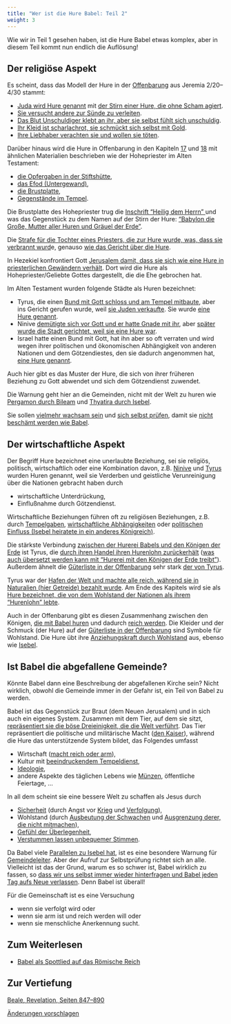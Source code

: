 ```yaml
---
title: "Wer ist die Hure Babel: Teil 2"
weight: 3
---
```



Wie wir in Teil 1 gesehen haben, ist die Hure Babel etwas komplex, aber in diesem Teil kommt nun endlich die Auflösung!


## Der religiöse Aspekt

<a name="e96e"></a>
Es scheint, dass das Modell der Hure in der [Offenbarung](https://www.bibleserver.com/SLT/Offenbarung17) aus Jeremia 2/20–4/30 stammt:

- [Juda wird Hure genannt](https://www.bibleserver.com/SLT/Jeremia2%2C20) mit [der Stirn einer Hure, die ohne Scham agiert](https://www.bibleserver.com/SLT/Jeremia3%2C3).
- [Sie versucht andere zur Sünde zu verleiten](https://www.bibleserver.com/SLT/Jeremia2%2C33).
- [Das Blut Unschuldiger klebt an ihr, aber sie selbst fühlt sich unschuldig](https://www.bibleserver.com/SLT/Jeremia2%2C34-35).
- [Ihr Kleid ist scharlachrot, sie schmückt sich selbst mit Gold](https://www.bibleserver.com/SLT/Jeremia4%2C30).
- [Ihre Liebhaber verachten sie und wollen sie töten](https://www.bibleserver.com/SLT/Jeremia4%2C30).


Darüber hinaus wird die Hure in Offenbarung in den Kapiteln [17](https://www.bibleserver.com/SLT/Offenbarung17) und [18](https://www.bibleserver.com/SLT/Offenbarung18) mit ähnlichen Materialien beschrieben wie der Hohepriester im Alten Testament:

- [die Opfergaben in der Stiftshütte](https://www.bibleserver.com/SLT/2.Mose25%2C3-7),
- [das Efod (Untergewand)](https://www.bibleserver.com/SLT/2.Mose25%2C3-7),
- [die Brustplatte](https://www.bibleserver.com/SLT/2.Mose28%2C15-20),
- [Gegenstände im Tempel](https://www.bibleserver.com/SLT/2.Chronik2%2C13-14).


Die Brustplatte des Hohepriester trug die [Inschrift “Heilig dem Herrn” ](https://www.bibleserver.com/SLT/2.Mose28%2C35-38)und was das Gegenstück zu dem Namen auf der Stirn der Hure: [“Babylon die Große, Mutter aller Huren und Gräuel der Erde”](https://www.bibleserver.com/SLT/Offenbarung17%2C5).

Die [Strafe für die Tochter eines Priesters, die zur Hure wurde, was, dass sie verbrannt wurd](https://www.bibleserver.com/SLT/3.Mose21%2C9)e, genauso [wie das Gericht über die Hure](https://www.bibleserver.com/SLT/Offenbarung18%2C8).

In Hezekiel konfrontiert Gott [Jerusalem damit, dass sie sich wie eine Hure in priesterlichen Gewändern verhält](https://www.bibleserver.com/SLT/Hesekiel16%2C13-26). Dort wird die Hure als Hohepriester/Geliebte Gottes dargestellt, die die Ehe gebrochen hat.

Im Alten Testament wurden folgende Städte als Huren bezeichnet:

- Tyrus, die einen [Bund mit Gott schloss und am Tempel mitbaute](https://www.bibleserver.com/SLT/1.K%C3%B6nige5%2C12), aber ins Gericht gerufen wurde, weil [sie Juden verkaufte](https://www.bibleserver.com/SLT/Amos1%2C9). Sie wurde [eine Hure genannt](https://www.bibleserver.com/SLT/Jesaja23%2C15-18).
- Ninive [demütigte sich vor Gott und er hatte Gnade mit ihr](https://www.bibleserver.com/SLT/Jona3%2C5-10), aber [später wurde die Stadt gerichtet, weil sie eine Hure war](https://www.bibleserver.com/SLT/Nahum3%2C4-7).
- Israel hatte einen Bund mit Gott, hat ihn aber so oft verraten und wird wegen ihrer politischen und ökonomischen Abhängigkeit von anderen Nationen und dem Götzendiestes, den sie dadurch angenommen hat, [eine Hure genannt](https://www.bibleserver.com/SLT/Hesekiel16%2C15-41).


Auch hier gibt es das Muster der Hure, die sich von ihrer früheren Beziehung zu Gott abwendet und sich dem Götzendienst zuwendet.

Die Warnung geht hier an die Gemeinden, nicht mit der Welt zu huren wie [Pergamon durch Bileam](https://www.bibleserver.com/SLT/Offenbarung2%2C14) und [Thyatira durch Isebel](https://www.bibleserver.com/SLT/Offenbarung2%2C20-22).

Sie sollen [vielmehr wachsam sein](https://www.bibleserver.com/SLT/Offenbarung16%2C15) und [sich selbst prüfen](https://www.bibleserver.com/SLT/Offenbarung3%2C17-18), damit sie [nicht beschämt werden wie Babel](https://www.bibleserver.com/SLT/Offenbarung17%2C16).


## Der wirtschaftliche Aspekt

<a name="f24d"></a>
Der Begriff Hure bezeichnet eine unerlaubte Beziehung, sei sie religiös, politisch, wirtschaftlich oder eine Kombination davon, z.B. [Ninive](https://www.bibleserver.com/SLT/Nahum3%2C4-5) und [Tyrus](https://www.bibleserver.com/SLT/Jesaja23%2C15-18) wurden Huren genannt, weil sie Verderben und geistliche Verunreinigung über die Nationen gebracht haben durch

- wirtschaftliche Unterdrückung,
- Einflußnahme durch Götzendienst.


Wirtschaftliche Beziehungen führen oft zu religiösen Beziehungen, z.B. durch [Tempelgaben](https://www.bibleserver.com/SLT/Micha1%2C7), [wirtschaftliche Abhängigkeiten](https://www.bibleserver.com/SLT/Nahum3%2C4) oder [politischen Einfluss (Isebel heiratete in ein anderes Königreich)](https://www.bibleserver.com/SLT/2.K%C3%B6nige9%2C22).

Die stärkste Verbindung [zwischen der Hurerei Babels und den Königen der Erde](https://www.bibleserver.com/SLT/Offenbarung17%2C2) ist Tyrus, die [durch ihren Handel ihren Hurenlohn zurückerhält](https://www.bibleserver.com/SLT/Jesaja23%2C17) ([was auch übersetzt werden kann mit “Hurerei mit den Königen der Erde treibt”](https://biblehub.com/interlinear/isaiah/23-17.htm)). Außerdem ähnelt die [Güterliste in der Offenbarung](https://www.bibleserver.com/SLT/Offenbarung18%2C12-13) sehr stark [der von Tyrus](https://www.bibleserver.com/SLT/Hesekiel27).

Tyrus war der [Hafen der Welt und machte alle reich, während sie in Naturalien (hier Getreide) bezahlt wurde](https://www.bibleserver.com/SLT/Jesaja23%2C1-3). Am Ende des Kapitels wird sie als [Hure bezeichnet, die von dem Wohlstand der Nationen als ihrem “Hurenlohn” lebte](https://www.bibleserver.com/SLT/Jesaja23%2C16-18).

Auch in der Offenbarung gibt es diesen Zusammenhang zwischen den Königen, [die mit Babel huren](https://www.bibleserver.com/SLT/Offenbarung18%2C3) und dadurch [reich werden](https://www.bibleserver.com/SLT/Offenbarung18%2C9). Die Kleider und der Schmuck (der Hure) auf der [Güterliste in der Offenbarung](https://www.bibleserver.com/SLT/Offenbarung18%2C12-13) sind Symbole für Wohlstand. Die Hure übt ihre [Anziehungskraft durch Wohlstand](https://www.bibleserver.com/SLT/Jeremia4%2C30) aus, ebenso wie [Isebel](https://www.bibleserver.com/SLT/2.K%C3%B6nige9%2C30).


## Ist Babel die abgefallene Gemeinde?

<a name="738a"></a>
Könnte Babel dann eine Beschreibung der abgefallenen Kirche sein? Nicht wirklich, obwohl die Gemeinde immer in der Gefahr ist, ein Teil von Babel zu werden.

Babel ist das Gegenstück zur Braut (dem Neuen Jerusalem) und in sich auch ein eigenes System. Zusammen mit dem Tier, auf dem sie sitzt, [repräsentiert sie die böse Dreieinigkeit, die die Welt verführt](../../../../content/beasts/expl/the-nature-of-the-beast-in-the-book-of-revelation). Das Tier repräsentiert die politische und militärische Macht ([den Kaiser](../../../../content/beasts/expl/the-beasts-and-the-666-in-historical-context)), während die Hure das unterstützende System bildet, das Folgendes umfasst

- Wirtschaft ([macht reich oder arm](https://www.bibleserver.com/SLT/Offenbarung13%2C16-17)),
- Kultur mit [beeindruckendem Tempeldienst](https://www.bibleserver.com/SLT/Offenbarung13%2C13-15),
- [Ideologie](https://www.bibleserver.com/SLT/Offenbarung13%2C12),
- andere Aspekte des täglichen Lebens wie [Münzen](../../../../content/harlot/expl/the-harlot-in-revelation-a-mocking-of-the-roman-empire), öffentliche Feiertage, …


In all dem scheint sie eine bessere Welt zu schaffen als Jesus durch

- [Sicherheit](https://www.bibleserver.com/SLT/Offenbarung13%2C4) (durch Angst vor [Krieg](https://www.bibleserver.com/SLT/Offenbarung13%2C7) und [Verfolgung](https://www.bibleserver.com/SLT/Offenbarung13%2C10)),
- Wohlstand (durch [Ausbeutung der Schwachen](https://www.bibleserver.com/SLT/Offenbarung6%2C5-6) und [Ausgrenzung derer, die nicht mitmachen](https://www.bibleserver.com/SLT/Offenbarung13%2C16-17)),
- [Gefühl der Überlegenheit](https://www.bibleserver.com/SLT/Offenbarung13%2C13-14),
- [Verstummen lassen unbequemer Stimmen](https://www.bibleserver.com/SLT/Offenbarung17%2C6).


Da Babel viele [Parallelen zu Isebel hat](../../../../content/harlot/expl/who-is-the-harlot-babylon-part-1), ist es eine besondere Warnung für [Gemeindeleiter](../../../../content/letters/expl/details/the-letter-to-the-church-in-thyatira). Aber der Aufruf zur Selbstprüfung richtet sich an alle. Vielleicht ist das der Grund, warum es so schwer ist, Babel wirklich zu fassen, so [dass wir uns selbst immer wieder hinterfragen und Babel jeden Tag aufs Neue verlassen](https://www.bibleserver.com/SLT/Offenbarung18%2C4). Denn Babel ist überall!

Für die Gemeinschaft ist es eine Versuchung
- wenn sie verfolgt wird oder 
- wenn sie arm ist und reich werden will oder 
- wenn sie menschliche Anerkennung sucht.


## Zum Weiterlesen

<a name="296c"></a>
- [Babel als Spottlied auf das Römische Reich](../../../../content/harlot/expl/the-harlot-in-revelation-a-mocking-of-the-roman-empire)

## Zur Vertiefung

[Beale, Revelation, Seiten 847–890](../../../../about/ressources/index.html#beale_rev)



[Änderungen vorschlagen](https://github.com/revelation-today/revelation-today/blob/main/exampleSite/content/docs/content/harlot/expl/who-is-the-harlot-babylon-part-2.de.md)

